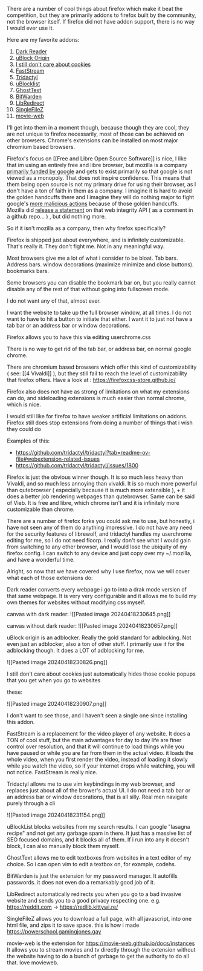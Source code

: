 There are a number of cool things about firefox which make it beat the competition, but they are primarily addons to firefox built by the community, not the browser itself. If firefox did not have addon support, there is no way I would ever use it.

Here are my favorite addons:
1. [Dark Reader](https://addons.mozilla.org/en-US/firefox/addon/darkreader/?utm_content=addons-manager-reviews-link&utm_medium=firefox-browser&utm_source=firefox-browser)
2. [uBlock Origin](https://github.com/gorhill/uBlock#ublock-origin)
3. [I still don't care about cookies](https://addons.mozilla.org/en-US/firefox/addon/istilldontcareaboutcookies/?utm_content=addons-manager-reviews-link&utm_medium=firefox-browser&utm_source=firefox-browser)
4. [FastStream](https://addons.mozilla.org/en-US/firefox/addon/faststream/?utm_content=addons-manager-reviews-link&utm_medium=firefox-browser&utm_source=firefox-browser)
5. [Tridactyl](https://github.com/tridactyl/tridactyl)
6. [uBlocklist](https://addons.mozilla.org/en-US/firefox/addon/ublacklist/)
7. [GhostText](https://addons.mozilla.org/en-US/firefox/addon/ghosttext/?utm_content=addons-manager-reviews-link&utm_medium=firefox-browser&utm_source=firefox-browser)
8. [BitWarden](https://addons.mozilla.org/en-US/firefox/addon/bitwarden-password-manager/?utm_content=addons-manager-reviews-link&utm_medium=firefox-browser&utm_source=firefox-browser)
9. [LibRedirect](https://addons.mozilla.org/en-US/firefox/addon/libredirect/?utm_content=addons-manager-reviews-link&utm_medium=firefox-browser&utm_source=firefox-browser)
10. [SingleFileZ](https://addons.mozilla.org/en-US/firefox/addon/singlefilez/?utm_content=addons-manager-reviews-link&utm_medium=firefox-browser&utm_source=firefox-browser)
11. [movie-web](https://addons.mozilla.org/en-US/firefox/addon/movie-web-extension/?utm_content=addons-manager-reviews-link&utm_medium=firefox-browser&utm_source=firefox-browser)

I'll get into them in a moment though, because though they are cool, they are not unique to firefox necessarily, most of those can be achieved on other browsers. Chrome's extensions can be installed on most major chromium based browsers.

Firefox's focus on [[Free and Libre Open Source Software]] is nice, I like that im using an entirely free and libre browser, but mozilla is a company [primarily funded by google](https://www.techspot.com/news/101083-mozilla-raked-almost-600-million-2022-thanks-google.html) and gets to exist primarily so that google is not viewed as a monopoly. That does not inspire confidence. This means that them being open source is not my primary drive for using their browser, as I don't have a ton of faith in them as a company. I imagine it is hard to avoid the golden handcuffs there and I imagine they will do nothing major to fight google's [more malicious actions](https://arstechnica.com/gadgets/2023/07/googles-web-integrity-api-sounds-like-drm-for-the-web/) because of those golden handcuffs. Mozilla did [release a statement](https://github.com/mozilla/standards-positions/issues/852#issuecomment-1648820747) on that web integrity API ( as a comment in a github repo... ) , but did nothing more. 

So if it isn't mozilla as a company, then why firefox specifically?

Firefox is shipped just about everywhere, and is infinitely customizable. That's really it. They don't fight me. Not in any meaningful way. 

Most browsers give me a lot of what i consider to be bloat.
Tab bars.
Address bars.
window decorations (maximize minimize and close buttons). 
bookmarks bars.

Some browsers you can disable the bookmark bar on, but you really cannot disable any of the rest of that without going into fullscreen mode. 

I do not want any of that, almost ever. 

I want the website to take up the full browser window, at all times. I do not want to have to hit a button to initiate that either. I want it to just not have a tab bar or an address bar or window decorations. 

Firefox allows you to have this via editing userchrome.css

There is no way to get rid of the tab bar, or address bar, on normal google chrome. 

There are chromium based browsers which offer this kind of customizability ( see: [[4 Vivaldi]] ), but they still fail to reach the level of customizability that firefox offers. Have a look at : https://firefoxcss-store.github.io/

Firefox also does not have as strong of limitations on what my extensions can do, and sideloading extensions is much easier than normal chrome, which is nice. 

I would still like for firefox to have weaker artificial limitations on addons. Firefox still does stop extensions from doing a number of things that i wish they could do 

Examples of this:
* https://github.com/tridactyl/tridactyl?tab=readme-ov-file#webextension-related-issues
* https://github.com/tridactyl/tridactyl/issues/1800

Firefox is just the obvious winner though. It is so much less heavy than Vivaldi, and so much less annoying than vivaldi. It is so much more powerful than qutebrowser ( especially because it is much more extensible ), + it does a better job rendering webpages than qutebrowser. Same can be said of Vieb. It is free and libre, which chrome isn't and it is infinitely more customizable than chrome. 

There are a number of firefox forks you could ask me to use, but honestly, i have not seen any of them do anything impressive. I do not have any need for the security features of librewolf, and tridactyl handles my userchrome editing for me, so I do not need floorp. I really don't see what I would gain from switching to any other browser, and I would lose the ubiquity of my firefox config. I can switch to any device and just copy over my ~/.mozilla, and have a wonderful time. 

Alright, so now that we have covered why I use firefox, now we will cover what each of those extensions do:

Dark reader converts every webpage i go to into a drak mode version of that same webpage. It is very very configurable and it allows me to build my own themes for websites without modifying css myself.

canvas with dark reader:
![[Pasted image 20240418230645.png]]

canvas without dark reader:
![[Pasted image 20240418230657.png]]

uBlock origin is an adblocker. Really the gold standard for adblocking. Not even just an adblocker, also a ton of other stuff. I primarily use it for the adblocking though. It does a LOT of adblocking for me.

![[Pasted image 20240418230826.png]]

I still don't care about cookies just automatically hides those cookie popups that you get when you go to websites 

these:

![[Pasted image 20240418230907.png]]

I don't want to see those, and I haven't seen a single one since installing this addon. 

FastStream is a replacement for the video player of any website. It does a TON of cool stuff, but the main advantages for day to day life are finer control over resolution, and that it will continue to load things while you have paused or while you are far from them in the actual video. it loads the whole video, when you first render the video, instead of loading it slowly while you watch the video, so if your internet drops while watching, you will not notice. FastStream is really nice. 

Tridactyl allows me to use vim keybindings in my web browser, and replaces just about all of the brower's actual UI. I do not need a tab bar or an address bar or window decorations, that is all silly. Real men navigate purely through a cli 

![[Pasted image 20240418231154.png]]

uBlockList blocks websites from my search results. I can google "lasagna recipe" and not get any garbage spam in there. It just has a massive list of SEO focused domains, and it blocks all of them. If i run into any it doesn't block, I can also manually block them myself. 

GhostText allows me to edit textboxes from websites in a text editor of my choice. So i can open vim to edit a textbox on, for example, codehs. 

BitWarden is just the extension for my password manager. It autofills passwords. it does not even do a remarkably good job of it. 

LibRedirect automatically redirects you when you go to a bad invasive website and sends you to a good privacy respecting one. e.g. https://reddit.com -> https://redlib.kittywi.re/

SingleFileZ allows you to download a full page, with all javascript, into one html file, and zips it to save space. this is how i made https://powerschool.gamingjones.gay

movie-web is the extension for https://movie-web.github.io/docs/instances
It allows you to stream movies and tv directly through the extension without the website having to do a bunch of garbage to get the authority to do all that. love movieweb. 

